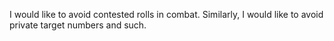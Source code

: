 I would like to avoid contested rolls in combat. Similarly, I would like to avoid private target numbers and such.